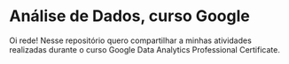 # Análise de Dados, curso Google
Oi rede! Nesse repositório quero compartilhar a minhas atividades realizadas durante o curso  Google Data Analytics Professional Certificate.
